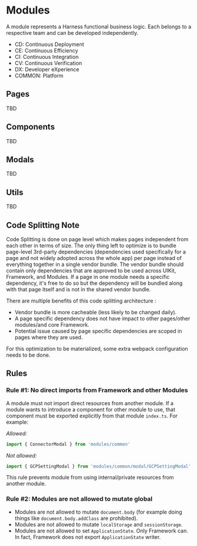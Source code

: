 # Modules

A module represents a Harness functional business logic. Each belongs to a respective team and can be developed independently.

- CD: Continuous Deployment
- CE: Continuous Efficiency
- CI: Continuous Integration
- CV: Continuous Verification
- DX: Developer eXperience
- COMMON: Platform

## Pages

TBD

## Components

TBD

## Modals

TBD

## Utils

TBD

## Code Splitting Note

Code Splitting is done on page level which makes pages independent from each other in terms of size. The only thing left to optimize is to bundle page-level 3rd-party dependencies (dependencies used specifically for a page and not widely adopted across the whole app) per page instead of everything together in a single vendor bundle. The vendor bundle should contain only dependencies that are approved to be used across UIKit, Framework, and Modules. If a page in one module needs a specific dependency, it's free to do so but the dependency will be bundled along with that page itself and is not in the shared vendor bundle.

There are multiple benefits of this code splitting architecture :

- Vendor bundle is more cacheable (less likely to be changed daily).
- A page specific dependency does not have impact to other pages/other modules/and core Framework.
- Potential issue caused by page specific dependencies are scoped in pages where they are used.

For this optimization to be materialized, some extra webpack configuration needs to be done.

## Rules

### Rule #1: No direct imports from Framework and other Modules

A module must not import direct resources from another module. If a module wants to introduce a component for other module to use, that component must be exported explicitly from that module `index.ts`. For example:

_Allowed:_

```js
import { ConnectorModal } from 'modules/common'
```

_Not allowed:_

```js
import { GCPSettingModal } from 'modules/common/modal/GCPSettingModal'
```

This rule prevents module from using internal/private resources from another module.

### Rule #2: Modules are not allowed to mutate global

- Modules are not allowed to mutate `document.body` (for example doing things like `document.body.addClass` are prohibited).
- Modules are not allowed to mutate `localStorage` and `sessionStorage`.
- Modules are not allowed to set `ApplicationState`. Only Framework can. In fact, Framework does not export `ApplicationState` writer.
